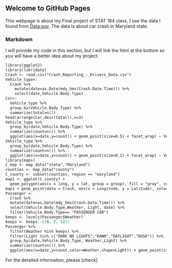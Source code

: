 ## Welcome to GitHub Pages

This webpage is about my Final project of STAT 184 class, I use the data I found from [Data.gov](https://catalog.data.gov/dataset/maryland-statewide-vehicle-crash-data-dictionary). The data is about car crash in Maryland state.

### Markdown
I will provide my code in this section, but I will link the html at the bottom so you will have a better idea about my project.
```markdown
library(ggplot2)
library(lubridate)
Crash <- read.csv("Crash_Reporting_-_Drivers_Data.csv")
Vehicle_type<-
  Crash %>% 
    mutate(date=as.Date(mdy_hms(Crash.Date.Time))) %>% 
    select(date,Vehicle.Body.Type)
Car<-
  Vehicle_type %>% 
  group_by(Vehicle.Body.Type) %>% 
  summarize(total=n())
head(arrange(Car,desc(total)),n=3)
Vehicle_type %>% 
  group_by(date,Vehicle.Body.Type) %>% 
  summarize(count=n()) %>% 
  ggplot(aes(x=date,y=count)) + geom_point(size=0.5) + facet_wrap( ~ Vehicle.Body.Type)
Vehicle_type %>% 
  group_by(date,Vehicle.Body.Type) %>% 
  summarize(count=n()) %>% 
  ggplot(aes(x=date,y=count)) + geom_point(size=0.1) + facet_wrap( ~ Vehicle.Body.Type) + ylim(0,20)
library(maps)
C_map <- map_data("state","Maryland")
counties <- map_data("county")
C_county <- subset(counties, region == "maryland")
map1 <- ggplot(C_county) +
  geom_polygon(aes(x = long, y = lat, group = group), fill = "gray", colour = "white")
map1 + geom_point(data = Crash, aes(x = Longitude, y = Latitude), colour = "red",size=0.01)
Passenger <-
  Crash %>% 
  mutate(date=as.Date(mdy_hms(Crash.Date.Time))) %>% 
  select(Vehicle.Body.Type,Weather, Light, date) %>% 
  filter(Vehicle.Body.Type== "PASSENGER CAR")
keeps <- levels(Passenger$Weather)
keeps <- keeps[-c(6, 7, 12)]
Passenger %>% 
  filter(Weather %in% keeps) %>% 
  filter(Light %in% c("DARK NO LIGHTS","DAWN","DAYLIGHT","DUSK")) %>% 
  group_by(date,Vehicle.Body.Type, Weather,Light) %>% 
  summarize(count=n()) %>% 
  ggplot(aes(x=date,y=count,color=Weather,shape=Light)) + geom_point(size=1)
```

For the detailed information, please [check]

